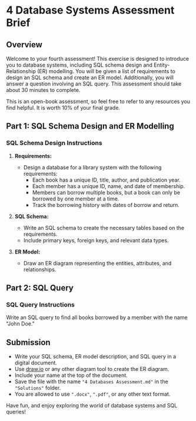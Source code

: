 # 4 Database Systems Assessment Brief

## Overview

Welcome to your fourth assessment! This exercise is designed to introduce you to database systems, including SQL schema design and Entity-Relationship (ER) modelling. You will be given a list of requirements to design an SQL schema and create an ER model. Additionally, you will answer a question involving an SQL query. This assessment should take about 30 minutes to complete.

This is an open-book assessment, so feel free to refer to any resources you find helpful. It is worth 10% of your final grade.

## Part 1: SQL Schema Design and ER Modelling

### SQL Schema Design Instructions

1. **Requirements:**
   - Design a database for a library system with the following requirements:
     - Each book has a unique ID, title, author, and publication year.
     - Each member has a unique ID, name, and date of membership.
     - Members can borrow multiple books, but a book can only be borrowed by one member at a time.
     - Track the borrowing history with dates of borrow and return.

2. **SQL Schema:**
   - Write an SQL schema to create the necessary tables based on the requirements.
   - Include primary keys, foreign keys, and relevant data types.

3. **ER Model:**
   - Draw an ER diagram representing the entities, attributes, and relationships.

<!-- ### Example

**SQL Schema:**

```sql
CREATE TABLE Books (
    book_id INT PRIMARY KEY,
    title VARCHAR(255),
    author VARCHAR(255),
    publication_year INT
);

CREATE TABLE Members (
    member_id INT PRIMARY KEY,
    name VARCHAR(255),
    date_of_membership DATE
);

CREATE TABLE BorrowingHistory (
    borrow_id INT PRIMARY KEY,
    book_id INT,
    member_id INT,
    borrow_date DATE,
    return_date DATE,
    FOREIGN KEY (book_id) REFERENCES Books(book_id),
    FOREIGN KEY (member_id) REFERENCES Members(member_id)
);
```

**ER Model:**

- **Entities:** Books, Members, BorrowingHistory
- **Attributes:**
  - **Books:** book_id, title, author, publication_year
  - **Members:** member_id, name, date_of_membership
  - **BorrowingHistory:** borrow_id, book_id, member_id, borrow_date, return_date
- **Relationships:**
  - One-to-Many between Members and BorrowingHistory
  - One-to-Many between Books and BorrowingHistory -->

## Part 2: SQL Query

### SQL Query Instructions

Write an SQL query to find all books borrowed by a member with the name "John Doe."

<!-- ### Example SQL Query

```sql
SELECT Books.title, Books.author, BorrowingHistory.borrow_date, BorrowingHistory.return_date
FROM Books
JOIN BorrowingHistory ON Books.book_id = BorrowingHistory.book_id
JOIN Members ON BorrowingHistory.member_id = Members.member_id
WHERE Members.name = 'John Doe';
``` -->

## Submission

- Write your SQL schema, ER model description, and SQL query in a digital document.
- Use [draw.io](https://draw.io) or any other diagram tool to create the ER diagram.
- Include your name at the top of the document.
- Save the file with the name `"4 Databases Assessment.md"` in the `"Solutions"` folder.
- You are allowed to use `".docx"`, `".pdf"`, or any other text format.

Have fun, and enjoy exploring the world of database systems and SQL queries!
